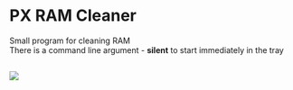 # PX RAM Cleaner

Small program for cleaning RAM<br>
There is a command line argument - **silent** to start immediately in the tray

##
![](https://i.imgur.com/7yo9FEs.png)
